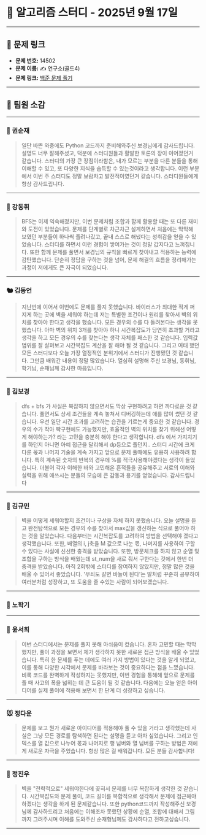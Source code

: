 # 📘 알고리즘 스터디 - 2025년 9월 17일

---

## 🔗 문제 링크

- **문제 번호:** 14502
- **문제 이름:** ✍️ 연구소(골드4)
- **문제 링크:** [백준 문제 풀기](https://www.acmicpc.net/problem/14502)

---

## 💬 팀원 소감

---

### 🐥 권순재

> 일단 바쁜 와중에도 Python 코드까지 준비해와주신 보경님에게 감사드립니다. 설명도 너무 잘해주셨고, 덕분에 스터디원들과 활발한 토론의 장이 이어졌던거 같습니다.
스터디의 가장 큰 장점이라함은, 내가 모르는 부분을 다른 분들을 통해 이해할 수 있고, 또 다양한 지식을 습득할 수 있는것이라고 생각합니다.
이런 부분에서 이번 주 스터디도 정말 보람차고 발전적이였던거 같습니다. 스터디원들에게 항상 감사드립니다.

---

### 🐰 강동휘

> BFS는 이제 익숙해졌지만, 이번 문제처럼 조합과 함께 활용할 때는 또 다른 재미와 도전이 있었습니다. 문제를 단계별로 차근차근 설계하면서 처음에는 막막해 보였던 부분들이 하나씩 풀려나갔고, 끝내 스스로 해냈다는 성취감을 얻을 수 있었습니다. 스터디를 하면서 이런 경험이 쌓여가는 것이 정말 값지다고 느껴집니다.
또한 함께 문제를 풀면서 보경님의 규칙을 빠르게 찾아내고 적용하는 능력에 감탄했습니다. 단순히 정답을 구하는 것을 넘어, 문제 해결의 흐름을 정리해가는 과정이 저에게도 큰 자극이 되었습니다.

---

### 🐿️ 김동언

> 지난번에 이어서 이번에도 문제를 풀지 못했습니다. 바이러스가 최대한 적게 퍼지게 하는 곳에 벽을 세워야 하는데 저는 특별한 조건이나 원리를 찾아서 벽의 위치를 찾아야 한다고 생각을 했습니다. 모든 경우의 수를 다 돌려본다는 생각을 못 했습니다. 아마 벽의 위치 3개를 찾아야 하니 시간복잡도가 당연히 초과할 거라고 생각을 하고 모든 경우의 수를 찾는다는 생각 자체를 패스한 것 같습니다. 입력값 범위를 잘 살펴보고 시간복잡도 계산을 잘 해야 될 것 같습니다. 그리고 여태 했던 모든 스터디보다 오늘 가장 열정적인 분위기에서 스터디가 진행됐던 것 같습니다. 그만큼 배워간 내용이 정말 많았습니다. 열심히 설명해 주신 보경님, 동휘님, 학기님, 순재님께 감사한 마음입니다.

---

### 🐺 김보경

> dfs + bfs 가 사실은 복잡하지 않으면서도 막상 구현하려고 하면 까다로운 것 같습니다. 풀면서도 상세 조건들을 계속 놓쳐서 디버깅하는데 애를 많이 썼던 것 같습니다. 우선 일단 시간 초과를 고려하는 습관을 기르는게 중요한 것 같습니다. 경우의 수가 작아 빡구현에도 가능했지만, 효율적인 벽의 위치를 찾기 위해선 어떻게 해야하는가? 라는 고민을 충분히 해야 한다고 생각합니다. dfs 에서 가지치기를 하던지 아니면 아예 접근을 달리해서 dp등으로 풀던지..
스터디 시간에 크게 다룬 몫과 나머지 기술을 계속 가지고 앞으로 문제 풀때에도 유용히 사용하려 합니다. 특히 계속된 숫자의 반복의 경우에 %를 적극사용해야겠다는 생각이 들었습니다. 더불어 각자 이해한 바와 고민해온 흔적들을 공유해주고 서로의 이해와 실력을 위해 애쓰시는 분들의 모습에 큰 감동과 용기를 얻었습니다. 감사드립니다

---

### 🐘 김규민

> 벽을 어떻게 세워야할지 조건이나 구상을 자체 하지 못했습니다. 오늘 설명을 듣고 완전탐색으로
모든 경우의 수를 찾아서 max값을 갱신하는 식으로 풀어야 하는 것을 알았습니다. 다음부터는 시간복잡도를 고려하여 방법을 선택해야 겠다고 생각했습니다. 또한, 배열의 i, j축을 M 값으로 나눈 몫, 나머지를 사용하여 구할 수 있다는 사실에 신선한 충격을 받았습니다. 또한, 방문체크를 하지 않고 순열 및 조합을 구하는 방식을 배웠는데 st_num을 새로 줘서 구한다는 것에서 한번 더 충격을 받았습니다. 아직 2회밖에 스터디를 참여하지 않았지만, 정말 많은 것을 배울 수 있어서 좋았습니다.
'무쇠도 갈면 바늘이 된다'는 말처럼 꾸준히 공부하여 여러분처럼 성장하고, 또 도움을 줄 수있는
사람이 되어보겠습니다.

---

### 🐼 노학기

> 

---

### 🦊 윤서희

> 이번 스터디에서는 문제를 풀지 못해 아쉬움이 컸습니다. 혼자 고민할 때는 막막했지만, 풀이 과정을 보면서 제가 생각하지 못한 새로운 접근 방식을 배울 수 있었습니다. 특히 한 문제를 푸는 데에도 여러 가지 방법이 있다는 것을 알게 되었고, 이를 통해 다양한 시각에서 문제를 바라보는 것이 중요하다는 점을 느꼈습니다.
비록 코드를 완벽하게 작성하지는 못했지만, 이번 경험을 통해해 앞으로 문제를 풀 때 사고의 폭을 넓히는 데 큰 도움이 될 것 같습니다. 다음에는 오늘 얻은 아이디어를 실제 풀이에 적용해 보면서 한 단계 더 성장하고 싶습니다.

---

### 🐭 정다운

> 문제를 보고 뭔가 새로운 아이디어를 적용해야 풀 수 있을 거라고 생각했는데 사실은 그냥 모든 경로를 탐색하면 된다는 설명을 듣고 아차 싶었습니다. 그리고 인덱스를 열 값으로 나누어 몫과 나머지로 행 넘버와 열 넘버를 구하는 방법은 저에게 새로운 자극을 주었습니다. 항상 많은 걸 배워갑니다. 모든 분들 감사합니다!

---

### 🐳 정진우

> 벽을 "전략적으로" 세워야한다에 꽂혀서 문제를 너무 복잡하게 생각한 것 같습니다. 시간복잡도와 문제 풀이, 코드 길이를 복합적으로 생각해서 문제에 접근해야하겠다는 생각을 하게 된 문제같습니다. 또한 python코드까지 작성해주신 보경님께 감사하드리고 처음에는 이해조차 못했던 상황에 순열, 조합에 대해서 그림까지 그려주시며 이해를 도와주신 순재형님께도 감사하다고 전하고싶습니다.

---

